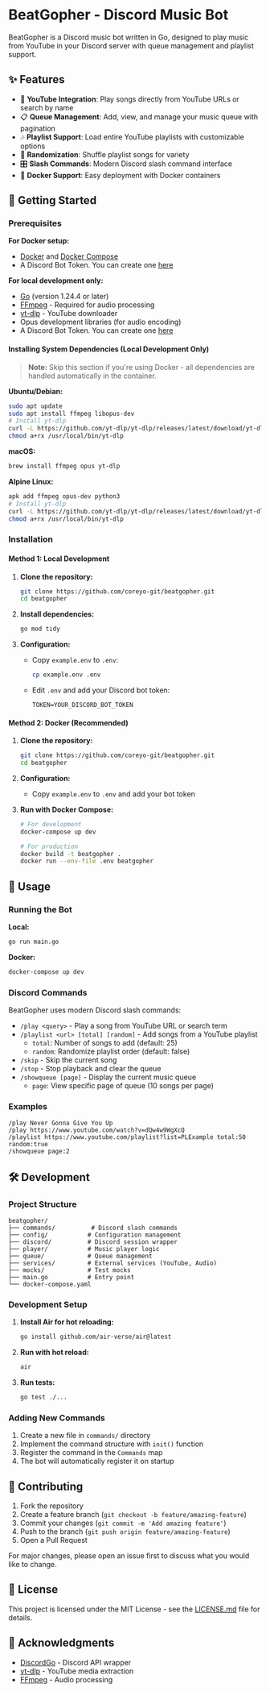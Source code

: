 # BeatGopher - Discord Music Bot

BeatGopher is a Discord music bot written in Go, designed to play music from YouTube in your Discord server with queue management and playlist support.

## ✨ Features

- 🎵 **YouTube Integration**: Play songs directly from YouTube URLs or search by name
- 📋 **Queue Management**: Add, view, and manage your music queue with pagination
- 🎶 **Playlist Support**: Load entire YouTube playlists with customizable options
- 🔀 **Randomization**: Shuffle playlist songs for variety
- 🎛️ **Slash Commands**: Modern Discord slash command interface
- 🐳 **Docker Support**: Easy deployment with Docker containers

## 🚀 Getting Started

### Prerequisites

**For Docker setup:**
- [Docker](https://docs.docker.com/get-docker/) and [Docker Compose](https://docs.docker.com/compose/install/)
- A Discord Bot Token. You can create one [here](https://discord.com/developers/applications)

**For local development only:**
- [Go](https://golang.org/doc/install) (version 1.24.4 or later)
- [FFmpeg](https://ffmpeg.org/download.html) - Required for audio processing
- [yt-dlp](https://github.com/yt-dlp/yt-dlp) - YouTube downloader
- Opus development libraries (for audio encoding)
- A Discord Bot Token. You can create one [here](https://discord.com/developers/applications)

#### Installing System Dependencies (Local Development Only)

> **Note:** Skip this section if you're using Docker - all dependencies are handled automatically in the container.

**Ubuntu/Debian:**
```sh
sudo apt update
sudo apt install ffmpeg libopus-dev
# Install yt-dlp
curl -L https://github.com/yt-dlp/yt-dlp/releases/latest/download/yt-dlp -o /usr/local/bin/yt-dlp
chmod a+rx /usr/local/bin/yt-dlp
```

**macOS:**
```sh
brew install ffmpeg opus yt-dlp
```

**Alpine Linux:**
```sh
apk add ffmpeg opus-dev python3
# Install yt-dlp
curl -L https://github.com/yt-dlp/yt-dlp/releases/latest/download/yt-dlp -o /usr/local/bin/yt-dlp
chmod a+rx /usr/local/bin/yt-dlp
```

### Installation

#### Method 1: Local Development

1.  **Clone the repository:**
    ```sh
    git clone https://github.com/coreyo-git/beatgopher.git
    cd beatgopher
    ```

2.  **Install dependencies:**
    ```sh
    go mod tidy
    ```

3.  **Configuration:**
    - Copy `example.env` to `.env`:
      ```sh
      cp example.env .env
      ```
    - Edit `.env` and add your Discord bot token:
      ```
      TOKEN=YOUR_DISCORD_BOT_TOKEN
      ```



#### Method 2: Docker (Recommended)

1.  **Clone the repository:**
    ```sh
    git clone https://github.com/coreyo-git/beatgopher.git
    cd beatgopher
    ```

2.  **Configuration:**
    - Copy `example.env` to `.env` and add your bot token

3.  **Run with Docker Compose:**
    ```sh
    # For development
    docker-compose up dev
    
    # For production
    docker build -t beatgopher .
    docker run --env-file .env beatgopher
    ```

## 🎵 Usage

### Running the Bot

**Local:**
```sh
go run main.go
```

**Docker:**
```sh
docker-compose up dev
```

### Discord Commands

BeatGopher uses modern Discord slash commands:

- `/play <query>` - Play a song from YouTube URL or search term
- `/playlist <url> [total] [random]` - Add songs from a YouTube playlist
  - `total`: Number of songs to add (default: 25)
  - `random`: Randomize playlist order (default: false)
- `/skip` - Skip the current song
- `/stop` - Stop playback and clear the queue
- `/showqueue [page]` - Display the current music queue
  - `page`: View specific page of queue (10 songs per page)

### Examples

```
/play Never Gonna Give You Up
/play https://www.youtube.com/watch?v=dQw4w9WgXcQ
/playlist https://www.youtube.com/playlist?list=PLExample total:50 random:true
/showqueue page:2
```

## 🛠️ Development

### Project Structure

```
beatgopher/
├── commands/          # Discord slash commands
├── config/           # Configuration management
├── discord/          # Discord session wrapper
├── player/           # Music player logic
├── queue/            # Queue management
├── services/         # External services (YouTube, Audio)
├── mocks/            # Test mocks
├── main.go           # Entry point
└── docker-compose.yaml
```

### Development Setup

1. **Install Air for hot reloading:**
   ```sh
   go install github.com/air-verse/air@latest
   ```

2. **Run with hot reload:**
   ```sh
   air
   ```

3. **Run tests:**
   ```sh
   go test ./...
   ```

### Adding New Commands

1. Create a new file in `commands/` directory
2. Implement the command structure with `init()` function
3. Register the command in the `Commands` map
4. The bot will automatically register it on startup

## 🤝 Contributing

1. Fork the repository
2. Create a feature branch (`git checkout -b feature/amazing-feature`)
3. Commit your changes (`git commit -m 'Add amazing feature'`)
4. Push to the branch (`git push origin feature/amazing-feature`)
5. Open a Pull Request

For major changes, please open an issue first to discuss what you would like to change.

## 📝 License

This project is licensed under the MIT License - see the [LICENSE.md](LICENSE.md) file for details.

## 🙏 Acknowledgments

- [DiscordGo](https://github.com/bwmarrin/discordgo) - Discord API wrapper
- [yt-dlp](https://github.com/yt-dlp/yt-dlp) - YouTube media extraction
- [FFmpeg](https://ffmpeg.org/) - Audio processing
